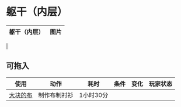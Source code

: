 # 躯干（内层）  
>   
  
  躯干（内层）  |   图片   
 ----  |  ----:   
   |     
  
## 可拖入  
使用  |  动作  |  耗时  |  条件  |  变化  |  玩家状态  
----  |  ----  |  ----  |  ----  |  ----  |  ----  
[大块的布](ClothLarge.md)  |  制作布制衬衫<br>  |  1小时30分  |    |    |    


<script>document.title="躯干（内层） - 卡牌生存百科 Card Survival Wiki";</script>